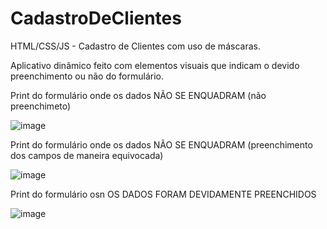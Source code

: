 # CadastroDeClientes
HTML/CSS/JS - Cadastro de Clientes com uso de máscaras. 

Aplicativo dinâmico feito com elementos visuais que indicam o devido preenchimento ou não do formulário. 


Print do formulário onde os dados NÃO SE ENQUADRAM (não preenchimeto)

![image](https://user-images.githubusercontent.com/107516003/193329436-6ed899c4-f57c-45cf-9cef-a4c39b973633.png)


Print do formulário onde os dados NÃO SE ENQUADRAM (preenchimento dos campos de maneira equivocada)

![image](https://user-images.githubusercontent.com/107516003/193329579-0e2b5cb2-c5e4-4b95-9322-91c5bf33a328.png)


Print do formulário osn OS DADOS FORAM DEVIDAMENTE PREENCHIDOS

![image](https://user-images.githubusercontent.com/107516003/193329692-aeb8ad90-e183-4098-8a40-258f3c6c2055.png)



